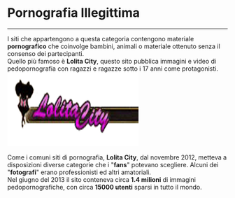 # Pornografia Illegittima
---
I siti che appartengono a questa categoria contengono materiale **pornografico** che coinvolge bambini, animali o materiale ottenuto senza il consenso dei partecipanti.<br/>
Quello più famoso è **Lolita City**, questo sito pubblica immagini e video di pedopornografia con ragazzi e ragazze sotto i 17 anni come protagonisti.
![](LolitaCityAnonymous.png)

Come i comuni siti di pornografia, **Lolita City**, dal novembre 2012, metteva a disposizioni diverse categorie che i "**fans**" potevano scegliere. Alcuni dei "**fotografi**" erano professionisti ed altri amatoriali. <br/>
Nel giugno del 2013 il sito conteneva circa **1.4 milioni** di immagini pedopornografiche, con circa **15000 utenti** sparsi in tutto il mondo.


